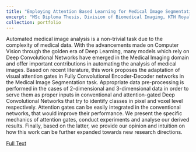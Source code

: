 ```yaml
---
title: "Employing Attention Based Learning for Medical Image Segmentation"
excerpt: "MSc Diploma Thesis, Division of Biomedical Imaging, KTH Royal Institute of Technology, 2019"
collection: portfolio
--- 
```

Automated medical image analysis is a non-trivial task due to the complexity of medical data. With the advancements made on Computer Vision through the golden era of Deep Learning, many models which rely on Deep Convolutional Networks have emerged in the Medical Imaging domain and offer important contributions in automating the analysis of medical images. Based on recent literature, this work proposes the adaptation of visual attention gates in Fully Convolutional Encoder-Decoder networks in the Medical Image Segmentation task. Appropriate data pre-processing is performed in the cases of 2-dimensional and 3-dimensional data in order to serve them as proper inputs in conventional and attention-gated Deep Convolutional Networks that try to identify classes in pixel and voxel level respectively. Attention gates can be easily integrated in the conventional networks, that would improve their performance. We present the specific mechanics of attention gates, conduct experiments and analyse our derived results. Finally, based on the latter, we provide our opinion and intuition on how this work can be further expanded towards new research directions.

[Full Text](https://www.diva-portal.org/smash/get/diva2:1415908/FULLTEXT01.pdf)

